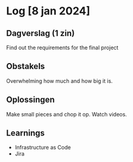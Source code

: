 # Log [8 jan 2024]

## Dagverslag (1 zin)
Find out the requirements for the final project

## Obstakels
Overwhelming how much and how big it is.

## Oplossingen
Make small pieces and chop it op.
Watch videos.


## Learnings

- Infrastructure as Code
- Jira

